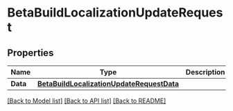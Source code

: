 # BetaBuildLocalizationUpdateRequest

## Properties

Name | Type | Description | Notes
------------ | ------------- | ------------- | -------------
**Data** | [**BetaBuildLocalizationUpdateRequestData**](BetaBuildLocalizationUpdateRequest_data.md) |  | 

[[Back to Model list]](../README.md#documentation-for-models) [[Back to API list]](../README.md#documentation-for-api-endpoints) [[Back to README]](../README.md)


